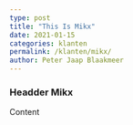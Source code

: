 ```yaml
---
type: post
title: "This Is Mikx"
date: 2021-01-15
categories: klanten
permalink: /klanten/mikx/
author: Peter Jaap Blaakmeer
---
```

### Headder Mikx

Content